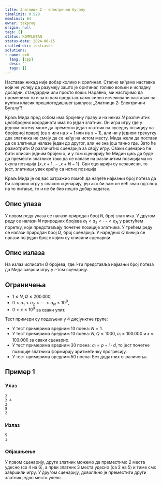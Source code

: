 ```yaml
---
title: Златници 2 - електрични бугалу
timelimit: 0.528
memlimit: 64
owner: takprog
origin: null
tags: []
status: KOMPLETAN
status-date: 2024-08-15
crafted-dir: testcases
solutions:
- name: ex0
  lang: [cpp]
  desc: ''
  tags: []
---
```


Наставак никад није добар колико и оригинал. Стално виђамо наставке који не успеју да разумеју зашто је оригинал толико вољен и испадну досадни, стандардни или просто лоши. Наравно, ми настојимо да променимо то и зато вам представљамо силно исчекивани наставак на култни класик прошлогодишњег циклуса: „Златници 2: Електрични Бугалу“!

Краљ Мида пред собом има бројевну праву и на неких $N$ различитих целобројних координата има по један златник. Он игра игру где у једном потезу може да премести један златник на суседну позицију на бројевној правој (са $x$ или на $x+1$ или на $x-1$), али ни у једном тренутку два златника не смеју да се нађу на истом месту. Мида жели да постави да се златници налазе један до другог, али не зна још тачно где. Зато ће размотрити $Q$ различитих сценарија за своју игру. Сваки сценарио ће бити описан једним бројем $x$, и у том сценарију ће Мидин циљ да буде да премести златнике тако да се налазе на различитим позицијама из скупа позиција $\{x,x+1,\cdots,x+N-1\}$. Сви сценарији су независни, то јест, златници увек крећу са истих позиција.

Краљ Мида је од вас затражио помоћ да нађете најмањи број потеза да би завршио игру у сваком сценарију, јер ако би вам он већ знао одговор на то питање, то и не би био нешто добар задатак.
## Опис улаза
У првом реду улаза се налази природан број $N$, број златника. У другом реду се налази $N$ природних бројева $a_1<a_2<\cdots<a_N$ у растућем поретку, који представљају почетне позиције златника. У трећем реду се налази природан број $Q$, број сценарија. У наредних $Q$ линија се налази по један број $x$ којим су описани сценарији.
## Опис излаза

На излаз исписати $Q$ бројева, где $i$-ти представља најмањи број потеза да Мида заврши игру у $i$-том сценарију.

## Ограничења

-   $1 \leq N,Q \leq 200.000$,
-   $0 < a_1<a_2<\cdots<a_N \le10^9$,
-  $0<x\le10^9$ за сваки упит.

Тест примери су подељени у 4 дисјунктне групе:

-   У тест примерима вредним $10$ поена: $N = 1$.
-   У тест примерима вредним $10$ поена: $N,Q\leq 1000$,  $a_i\le 100.000$ и $x\le 100.000$ за сваки сценарио.
-   У тест примерима вредним $30$ поена: $a_i=p+i\cdot d$, то јест почетне позиције златника формирају аритметичку прогресију.
-   У тест примерима вредним $50$ поена: Без додатних ограничења.

## Пример 1

### Улаз

```
2
2 4
2
5
2
```

### Излаз

```
5
1
```

### Објашњење

У првом сценарију, други златник можемо да преместимо $2$ места удесно (са $4$ на $6$), а први златник $3$ места удесно (са $2$ на $5$) и тиме смо завршили игру. У другом сценарију, доволљно је преместити други златник једно место улево.


